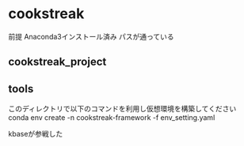 # cookstreak
前提
Anaconda3インストール済み
パスが通っている
## cookstreak_project

## tools
このディレクトリで以下のコマンドを利用し仮想環境を構築してください
conda env create -n cookstreak-framework -f env_setting.yaml

kbaseが参戦した